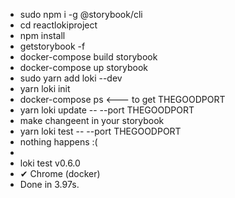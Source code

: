 * sudo npm i -g @storybook/cli
* cd reactlokiproject
* npm install
* getstorybook -f
* docker-compose build storybook
* docker-compose up storybook
* sudo yarn add loki --dev
* yarn loki init 
* docker-compose ps <--- to get THEGOODPORT 
* yarn loki update -- --port THEGOODPORT
* make changeent in your storybook
* yarn loki test -- --port THEGOODPORT
* nothing happens :( 
*
* loki test v0.6.0
* ✔ Chrome (docker)
* Done in 3.97s.

